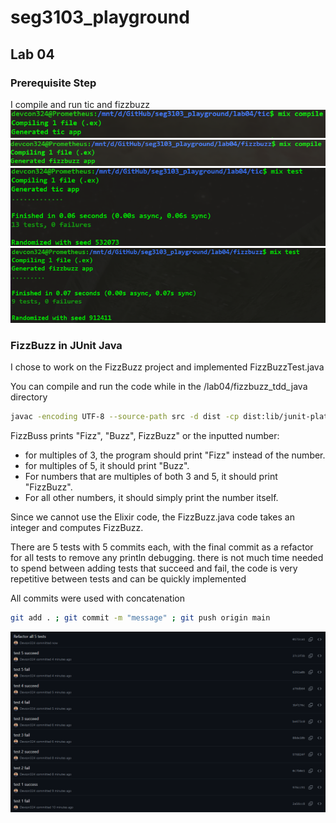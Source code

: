 # seg3103_playground

## Lab 04

### Prerequisite Step

I compile and run tic and fizzbuzz
![image](.\assets\compile_tic.png)
![image](.\assets\compile_fizzbuzz.png)
![image](.\assets\run_tic.png)
![image](.\assets\run_fizzbuzz.png)

### FizzBuzz in JUnit Java

I chose to work on the FizzBuzz project and implemented FizzBuzzTest.java

You can compile and run the code while in the /lab04/fizzbuzz_tdd_java directory

``` bash
javac -encoding UTF-8 --source-path src -d dist -cp dist:lib/junit-platform-console-standalone-1.7.1.jar src/*.java && javac -encoding UTF-8 --source-path test -d dist -cp dist:lib/junit-platform-console-standalone-1.7.1.jar test/*.java && java -jar lib/junit-platform-console-standalone-1.7.1.jar --class-path dist --scan-class-path
```

FizzBuss prints "Fizz", "Buzz", FizzBuzz" or the inputted number:

- for multiples of 3, the program should print "Fizz" instead of the number.
- for multiples of 5, it should print "Buzz".
- For numbers that are multiples of both 3 and 5, it should print "FizzBuzz".
- For all other numbers, it should simply print the number itself.

Since we cannot use the Elixir code, the FizzBuzz.java code takes an integer and computes FizzBuzz.

There are 5 tests with 5 commits each, with the final commit as a refactor for all tests to remove any println debugging. there is not much time needed to spend between adding tests that succeed and fail, the code is very repetitive between tests and can be quickly implemented

All commits were used with concatenation

```bash
git add . ; git commit -m "message" ; git push origin main
```

![image](.\assets\commits.png)
